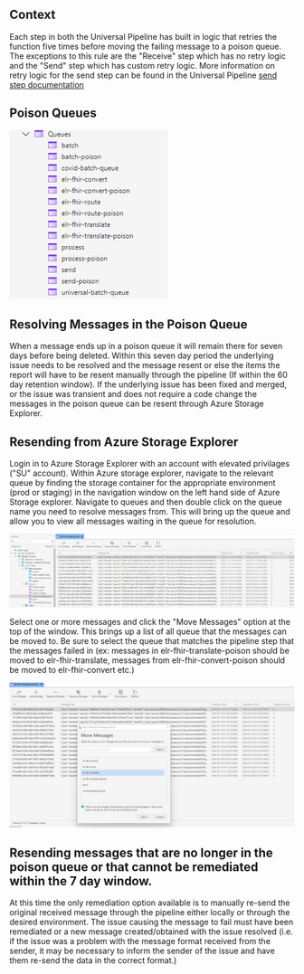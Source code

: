 ## Context

Each step in both the Universal Pipeline has built in logic that retries the function five times
before moving the failing message to a poison queue. The exceptions to this rule are the "Receive" step which has no retry logic
and the "Send" step which has custom retry logic. More information on retry logic for the send step can be found in the Universal Pipeline [send step documentation](https://github.com/CDCgov/prime-reportstream/blob/master/prime-router/docs/universal-pipeline/send.md)

## Poison Queues
![Azure-queues](Azure-queues.png)

## Resolving Messages in the Poison Queue

When a message ends up in a poison queue it will remain there for seven days before being deleted. Within this seven day period the underlying issue needs to be resolved
and the message resent or else the items the report will have to be resent manually through the pipeline (If within the 60 day retention window). If the underlying issue has been
fixed and merged, or the issue was transient and does not require a code change the messages in the poison queue can be resent through Azure Storage Explorer.

## Resending from Azure Storage Explorer
Login in to Azure Storage Explorer with an account with elevated privilages ("SU" account). Within Azure storage explorer, navigate to the relevant queue by finding the storage container for the appropriate environment (prod or staging) in the navigation window on the left hand side of Azure Storage explorer. Navigate to queues and then double click on the queue name you need to resolve messages from.
This will bring up the queue and allow you to view all messages waiting in the queue for resolution.

![translate-poison-queue](translate-poison-queue.png)

Select one or more messages and click the "Move Messages" option at the top of the window. This brings up a list of all queue that the messages can be moved to.
Be sure to select the queue that matches the pipeline step that the messages failed in (ex: messages in elr-fhir-translate-poison should be moved to elr-fhir-translate, messages from elr-fhir-convert-poison should be moved to elr-fhir-convert etc.)

![move-messages-back-to-queue](move-messages-back-to-queue.png)

## Resending messages that are no longer in the poison queue or that cannot be remediated within the 7 day window.

At this time the only remediation option available is to manually re-send the original received message through the pipeline either locally or through the desired environment. The issue causing the message to fail must have been remediated or a new message created/obtained with the issue resolved (i.e. if the issue was a problem with the message format received from the sender, it may be necessary to inform the sender of the issue and have them re-send the data in the correct format.) 
